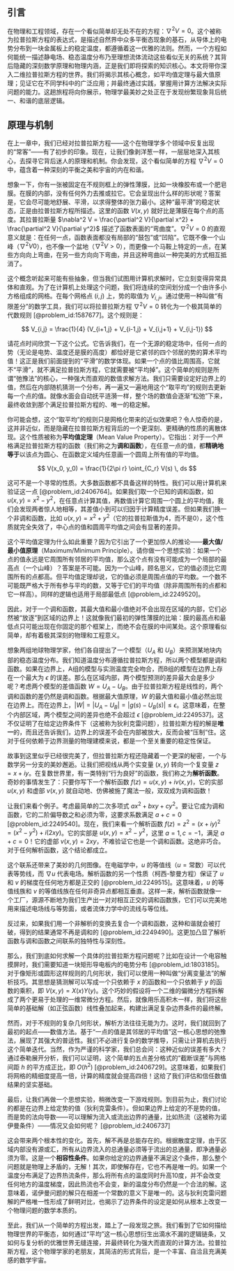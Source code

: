 ## 引言
在物理和工程领域，存在一个看似简单却无处不在的方程：$\nabla^2 V = 0$。这个被称为拉普拉斯方程的表达式，是描述自然界中众多平衡态现象的基石，从导体上的电势分布到一块金属板上的稳定温度，都遵循着这一优雅的法则。然而，一个方程如何能统一描述静电场、稳态温度分布乃至理想流体流动这些看似无关的系统？其背后隐藏的深刻数学原理和物理内涵，正是我们即将探索的知识核心。本文将带你深入二维拉普拉斯方程的世界。我们将揭示其核心概念，如平均值定理与最大值原理；见证它在不同学科中的广泛应用；并最终通过实践，掌握用计算方法解决实际问题的能力。这趟旅程将向你展示，物理学最美妙之处正在于发现纷繁现象背后统一、和谐的底层逻辑。

## 原理与机制

在上一章中，我们已经对拉普拉斯方程——这个在物理学多个领域中反复出现的“常客”——有了初步的印象。现在，让我们像剥洋葱一样，一层层地深入其核心，去探寻它背后迷人的原理和机制。你会发现，这个看似简单的方程 $\nabla^2 V = 0$ 中，蕴含着一种深刻的平衡之美和宇宙的内在和谐。

想象一下，你有一张被固定在不规则框上的弹性薄膜，比如一块橡胶布或一个肥皂膜。在膜的内部，没有任何外力去推或拉它。它会呈现出什么样的形状呢？答案是，它会尽可能地舒展、平滑，以求得整体的张力最小。这种“最平滑”的稳定状态，正是由拉普拉斯方程所描述。这里的函数 $V(x,y)$ 就好比是薄膜在每个点的高度。其拉普拉斯量 $\nabla^2 V = \frac{\partial^2 V}{\partial x^2} + \frac{\partial^2 V}{\partial y^2}$ 描述了函数表面的“弯曲度”。$\nabla^2 V = 0$ 的直观意义就是：在任何一点，函数表面都没有局部的“鼓包”或“凹陷”。它既不像一个山峰（$\nabla^2 V  0$），也不像一个盆地（$\nabla^2 V > 0$），而更像一个马鞍上特定的一点，在某些方向向上弯曲，在另一些方向向下弯曲，并且这种弯曲以一种完美的方式相互抵消了。

这个概念听起来可能有些抽象，但当我们试图用计算机求解时，它立刻变得异常具体和直观。为了在计算机上处理这个问题，我们将连续的空间划分成一个由许多小方格组成的网格。在每个网格点 $(i, j)$ 上，势的取值为 $V_{i,j}$。通过使用一种叫做“有限差分”的数学工具，我们可以将拉普拉斯方程 $\nabla^2 V=0$ 转化为一个极其简单的代数规则 [@problem_id:1587677]。这个规则是：

$$
V_{i,j} = \frac{1}{4} (V_{i+1,j} + V_{i-1,j} + V_{i,j+1} + V_{i,j-1})
$$

请花点时间欣赏一下这个公式。它告诉我们，在一个无源的稳定场中，任何一点的势（无论是电势、温度还是膜的高度）都恰好是它紧邻的四个邻居的势的算术平均值！这正是我们前面提到的“平滑”的数学体现。如果一个点的值比周围高，它就不“平滑”，就不满足拉普拉斯方程，它就需要被“平均掉”。这个简单的规则是所谓“弛豫法”的核心，一种强大而直观的数值求解方法。我们只需要设定好边界上的值，然后在内部随机猜测一个分布，再一遍又一遍地用这个“取平均”的规则去更新每一个点的值。就像水面会自动抚平涟漪一样，整个场的数值会逐渐“松弛”下来，最终收敛到那个满足拉普拉斯方程的、唯一的稳定解。

你可能会想，这个“取平均”的规则只是网格化带来的近似效果吧？令人惊奇的是，这并非近似，而是隐藏在拉普拉斯方程背后的一个更深刻、更精确的性质的离散体现。这个性质被称为**平均值定理**（Mean Value Property）。它指出：对于一个严格满足拉普拉斯方程的函数（我们称之为**调和函数**），在任意一点的值，都**精确地等于**以该点为圆心、在函数定义域内任意画一个圆周上所有值的平均值。

$$
V(x_0, y_0) = \frac{1}{2\pi r} \oint_{C_r} V(s) \, ds
$$

这可不是一个寻常的性质。大多数函数都不具备这样的特性。我们可以用计算机来验证这一点 [@problem_id:2406764]。如果我们取一个已知的调和函数，如 $u(x,y) = x^2 - y^2$，在任意点计算其值，再数值计算它周围一个圆上的平均值，我们会发现两者惊人地相等，其差值小到可以归因于计算精度误差。但如果我们换一个非调和函数，比如 $u(x,y) = x^2 + y^2$（它的拉普拉斯值为4，而不是0），这个性质就完全失效了，中心点的值和圆周平均值之间会有显著的差异。

这个平均值定理为什么如此重要？因为它引出了一个更加惊人的推论——**最大值/最小值原理**（Maximum/Minimum Principle）。请你做一个思想实验：如果一个点的值永远是它周围所有邻居的平均值，那么这个点有没有可能成为一个局部的最高点（一个山峰）？答案是不可能。因为一个山峰，顾名思义，它的值必须比它周围所有的点都高。但平均值定理却说，它的值必须是周围点值的平均数。一个数不可能既严格大于所有参与平均的数，又等于它们的平均值（除非周围所有的点都和它一样高）。同样的逻辑也适用于局部最低点 [@problem_id:2249520]。

因此，对于一个调和函数，其最大值和最小值绝对不会出现在区域的内部，它们必然被“放逐”到区域的边界上！这就像我们最初的弹性薄膜的比喻：膜的最高点和最低点只可能出现在你固定的那个框架上，而绝不会在膜的中间某处。这个原理看似简单，却有着极其深刻的物理和工程意义。

想象两组地球物理学家，他们各自提出了一个模型（$U_A$ 和 $U_B$）来预测某地块内部的稳态温度分布。我们知道温度分布遵循拉普拉斯方程，所以两个模型都是调和函数。如果在边界上，A组的模型与实测温度完全吻合，而B组的模型在边界上存在一个最大为 $\epsilon$ 的误差。那么在区域内部，两个模型预测的差异最大会是多少呢？考虑两个模型的差值函数 $W = U_A - U_B$。由于拉普拉斯方程是线性的，两个调和函数的差仍然是调和函数。根据最大值原理，$W$ 的最大值和最小值必然出现在边界上。而在边界上，$|W| = |U_A - U_B| = |g(s) - U_B(s)| \le \epsilon$。这意味着，在整个内部区域，两个模型之间的差异也绝不会超过 $\epsilon$ [@problem_id:2249537]。这不仅证明了在给定边界条件下（这被称为狄利克雷问题），拉普拉斯方程的解是**唯一**的，而且还告诉我们，边界上的误差不会在内部被放大，反而会被“压制”住。这对于任何依赖于边界测量的物理建模来说，都是一个至关重要的稳定性保证。

故事到这里似乎已经很完美了，但拉普拉斯方程还隐藏着一个更深的秘密，一个与数学另一分支的美妙邂逅。让我们把视线从两个实变量 $(x,y)$ 转向一个复变量 $z = x+iy$。在复数世界里，有一类特别“行为良好”的函数，我们称之为**解析函数**。奇妙的事情发生了：只要你写下一个解析函数 $f(z) = u(x,y) + i v(x,y)$，它的实部 $u(x,y)$ 和虚部 $v(x,y)$ 就自动地、仿佛被施了魔法一般，双双成为调和函数！

让我们来看个例子。考虑最简单的二次多项式 $ax^2+bxy+cy^2$。要让它成为调和函数，它的二阶偏导数之和必须为零，这要求系数满足 $a+c=0$ [@problem_id:2249540]。现在，我们来看一个解析函数 $f(z) = z^2 = (x+iy)^2 = (x^2 - y^2) + i(2xy)$。它的实部是 $u(x,y) = x^2 - y^2$，这里 $a=1, c=-1$，满足 $a+c=0$！它的虚部 $v(x,y) = 2xy$，不难验证它也是一个调和函数。这绝非巧合。对于任何解析函数，这个结论都成立。

这个联系还带来了美妙的几何图像。在电磁学中，$u$ 的等值线（$u=\text{常数}$）可以代表等势线，而 $\nabla u$ 代表电场。解析函数的另一个性质（柯西-黎曼方程）保证了 $u$ 和 $v$ 的梯度在任何地方都是正交的 [@problem_id:2249515]。这意味着，$u$ 的等值线族和 $v$ 的等值线族在任何非奇异点都相互垂直。这样一来，解析函数就像一个工厂，源源不断地为我们生产出一对对相互正交的调和函数族，它们可以完美地用来描述电场线与等势面，或者流体力学中的流线与等位线。

反过来，如果我们用一个非解析的变换去复合一个调和函数，这种和谐就会被打破，得到的结果通常不再是调和的 [@problem_id:2249490]。这更加凸显了解析函数与调和函数之间联系的独特性与深刻性。

那么，我们到底如何求解一个具体的拉普拉斯方程问题呢？比如在设计一个电容触摸屏时，我们需要知道一块矩形导电板内的电势分布 [@problem_id:1803185]。对于像矩形或圆形这样规则的几何形状，我们可以使用一种叫做“分离变量法”的解析技巧。其思想是猜测解可以写成一个只依赖于 $x$ 的函数和一个只依赖于 $y$ 的函数的乘积，即 $V(x,y) = X(x)Y(y)$。这个巧妙的假设将一个二维的偏微分方程拆解成了两个更易于处理的一维常微分方程。然后，就像用乐高积木一样，我们将这些简单的基础解（如正弦函数）线性叠加起来，构建出满足复杂边界条件的最终解。

然而，对于不规则的复杂几何形状，解析方法往往无能为力。这时，我们就回到了最初的起点——数值方法。基于“一点的值是其邻居的平均值”这一核心思想的弛豫法，展现了其强大的普适性。我们不必进行复杂的数学推导，只需让计算机去执行这个简单迭代。当然，作为严谨的科学家，我们总会问：这种近似的误差有多大？通过泰勒展开分析，我们可以证明，这个简单的五点差分格式的“截断误差”与网格间距 $h$ 的平方成正比，即 $O(h^2)$ [@problem_id:2406729]。这意味着，如果我们将网格的精细度提高一倍，计算的精度就会提高四倍！这给了我们评估和信任数值结果的坚实基础。

最后，让我们再做一个思想实验，稍微改变一下游戏规则。到目前为止，我们讨论的都是在边界上给定势的值（狄利克雷条件）。但如果边界上给定的不是势的值，而是势的法向导数——可以理解为流入或流出边界的通量，比如热流（这被称为诺伊曼条件）——情况又会如何呢？ [@problem_id:2406737]

这会带来两个根本性的变化。首先，解不再是总能存在的。根据散度定理，由于区域内部没有源或汇，所有从边界流入的总通量必须等于流出的总通量，即净通量必须为零。这是一个**相容性条件**。如果你给定的边界通量不满足这个条件，那么整个问题就是物理上矛盾的，无解！其次，即使解存在，它也不再是唯一的。如果一个温度分布满足了边界热流条件，那么将所有点的温度同时升高10度，并不会改变任何地方的温度梯度，因此热流也不会变，新的温度分布仍然是一个合法的解。这意味着，诺伊曼问题的解只在相差一个常数的意义下是唯一的。这与狄利克雷问题解的严格唯一性形成了鲜明对比，也揭示了边界条件的设定是如何从根本上改变一个物理问题的数学本质的。

至此，我们从一个简单的方程出发，踏上了一段发现之旅。我们看到了它如何描绘物理世界的平衡态，如何通过“平均”这一核心思想衍生出滴水不漏的逻辑链条，又如何与复分析的优雅世界无缝连接，并最终转化为强大而直观的计算方法。拉普拉斯方程，这个物理学家的老朋友，其简洁的形式背后，是一个丰富、自洽且充满美感的数学宇宙。